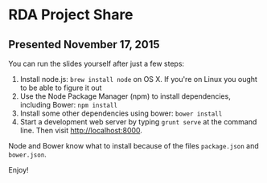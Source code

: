 # RDA Project Share
## Presented November 17, 2015

You can run the slides yourself after just a few steps:

1. Install node.js: `brew install node` on OS X. If you're on Linux
   you ought to be able to figure it out
2. Use the Node Package Manager (npm) to install dependencies,
including Bower: `npm
install`
3. Install some other dependencies using bower: `bower install`
4. Start a development web server by typing `grunt serve` at the command line. Then visit [http://localhost:8000](http://localhost:8000).

Node and Bower know what to install because of the files
`package.json` and `bower.json`.

Enjoy!

